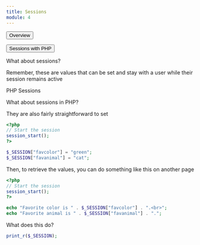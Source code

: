 ```yaml
---
title: Sessions
module: 4
---
```


<div class="tab">
  <button class="tablinks active" onclick="openTab(event, 'Overview')">Overview</button>
  
 <button class="tablinks" onclick="openTab(event, 'PHP')">Sessions with PHP</button>
 
</div>

<div id="Overview" class="tabcontent" style="display:block">
  <p>What about sessions?</p>
  <p>Remember, these are values that can be set and stay with a user while their session remains active</p>
</div>

<div id="PHP" class="tabcontent">
<div class="tabhtml" markdown="1">
<p>PHP Sessions</p>
<p>What about sessions in PHP?</p>
<p>They are also fairly straightforward to set</p>

```php
<?php
// Start the session
session_start();
?>

$_SESSION["favcolor"] = "green";
$_SESSION["favanimal"] = "cat";
```

<p>Then, to retrieve the values, you can do something like this on another page</p>

```php
<?php
// Start the session
session_start();
?>

echo "Favorite color is " . $_SESSION["favcolor"] . ".<br>";
echo "Favorite animal is " . $_SESSION["favanimal"] . ".";
```

<p>What does this do?</p>

```php
print_r($_SESSION);
```
</div>
</div>
